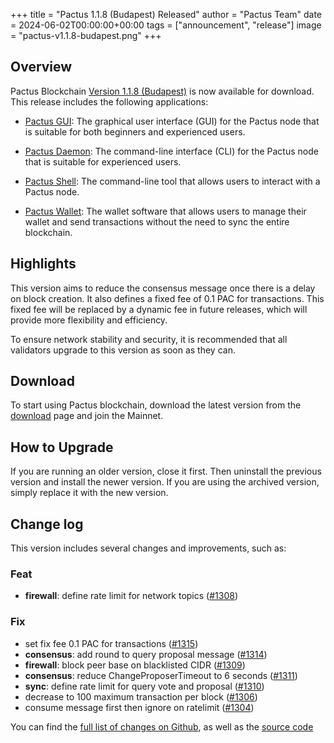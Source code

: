 +++
title = "Pactus 1.1.8 (Budapest) Released"
author = "Pactus Team"
date = 2024-06-02T00:00:00+00:00
tags = ["announcement", "release"]
image = "pactus-v1.1.8-budapest.png"
+++

## Overview

Pactus Blockchain [Version 1.1.8 (Budapest)](https://github.com/pactus-project/pactus/releases/tag/v1.1.8)
is now available for download.
This release includes the following applications:

- [Pactus GUI](https://docs.pactus.org/get-started/pactus-gui/):
  The graphical user interface (GUI) for the Pactus node that is suitable
  for both beginners and experienced users.

- [Pactus Daemon](https://docs.pactus.org/get-started/pactus-daemon/):
  The command-line interface (CLI) for the Pactus node that is suitable for experienced users.

- [Pactus Shell](https://docs.pactus.org/tutorials/pactus-shell/):
  The command-line tool that allows users to interact with a Pactus node.

- [Pactus Wallet](https://docs.pactus.org/tutorials/pactus-wallet/):
  The wallet software that allows users to manage their wallet and send transactions
  without the need to sync the entire blockchain.

## Highlights

This version aims to reduce the consensus message once there is a delay on block creation.
It also defines a fixed fee of 0.1 PAC for transactions.
This fixed fee will be replaced by a dynamic fee in future releases,
which will provide more flexibility and efficiency.

To ensure network stability and security,
it is recommended that all validators upgrade to this version as soon as they can.

## Download

To start using Pactus blockchain, download the latest version from the [download](/download)
page and join the Mainnet.

## How to Upgrade

If you are running an older version, close it first.
Then uninstall the previous version and install the newer version.
If you are using the archived version, simply replace it with the new version.

## Change log

This version includes several changes and improvements, such as:

### Feat

- **firewall**: define rate limit for network topics ([#1308](https://github.com/pactus-project/pactus/pull/1308))

### Fix

- set fix fee 0.1 PAC for transactions ([#1315](https://github.com/pactus-project/pactus/pull/1315))
- **consensus**: add round to query proposal message ([#1314](https://github.com/pactus-project/pactus/pull/1314))
- **firewall**: block peer base on blacklisted CIDR ([#1309](https://github.com/pactus-project/pactus/pull/1309))
- **consensus**: reduce ChangeProposerTimeout to 6 seconds ([#1311](https://github.com/pactus-project/pactus/pull/1311))
- **sync**: define rate limit for query vote and proposal ([#1310](https://github.com/pactus-project/pactus/pull/1310))
- decrease to 100 maximum transaction per block ([#1306](https://github.com/pactus-project/pactus/pull/1306))
- consume message first then ignore on ratelimit ([#1304](https://github.com/pactus-project/pactus/pull/1304))

You can find the [full list of changes on Github](https://github.com/pactus-project/pactus/compare/v1.1.7...v1.1.8),
as well as the [source code](https://github.com/pactus-project/pactus/releases/tag/v1.1.8)
